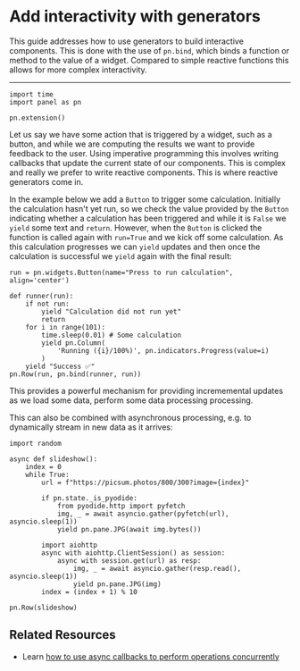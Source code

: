 # Add interactivity with generators

This guide addresses how to use generators to build interactive components. This is done with the use of `pn.bind`, which binds a function or method to the value of a widget. Compared to simple reactive functions this allows for more complex interactivity.

---

```{pyodide}
import time
import panel as pn

pn.extension()
```

Let us say we have some action that is triggered by a widget, such as a button, and while we are computing the results we want to provide feedback to the user. Using imperative programming this involves writing callbacks that update the current state of our components. This is complex and really we prefer to write reactive components. This is where reactive generators come in.

In the example below we add a `Button` to trigger some calculation. Initially the calculation hasn't yet run, so we check the value provided by the `Button` indicating whether a calculation has been triggered and while it is `False` we `yield` some text and `return`. However, when the `Button` is clicked the function is called again with `run=True` and we kick off some calculation. As this calculation progresses we can `yield` updates and then once the calculation is successful we `yield` again with the final result:

```{pyodide}
run = pn.widgets.Button(name="Press to run calculation", align='center')

def runner(run):
    if not run:
        yield "Calculation did not run yet"
        return
    for i in range(101):
        time.sleep(0.01) # Some calculation
        yield pn.Column(
            'Running ({i}/100%)', pn.indicators.Progress(value=i)
        )
    yield "Success ✅︎"
pn.Row(run, pn.bind(runner, run))
```

This provides a powerful mechanism for providing incrememental updates as we load some data, perform some data processing processing.

This can also be combined with asynchronous processing, e.g. to dynamically stream in new data as it arrives:

```{pyodide}
import random

async def slideshow():
    index = 0
    while True:
        url = f"https://picsum.photos/800/300?image={index}"

        if pn.state._is_pyodide:
            from pyodide.http import pyfetch
            img, _ = await asyncio.gather(pyfetch(url), asyncio.sleep(1))
            yield pn.pane.JPG(await img.bytes())

        import aiohttp
        async with aiohttp.ClientSession() as session:
            async with session.get(url) as resp:
                img, _ = await asyncio.gather(resp.read(), asyncio.sleep(1))
                yield pn.pane.JPG(img)
        index = (index + 1) % 10

pn.Row(slideshow)
```

## Related Resources

- Learn [how to use async callbacks to perform operations concurrently](../concurrency/async.md)
